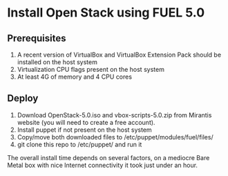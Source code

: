 Install Open Stack using FUEL 5.0 
=================================

Prerequisites
-------------

1. A recent version of VirtualBox and VirtualBox Extension Pack should be installed on the host system
2. Virtualization CPU flags present on the host system
3. At least 4G of memory and 4 CPU cores


Deploy
------
1. Download OpenStack-5.0.iso and vbox-scripts-5.0.zip from Mirantis website (you will need to create a free account).
2. Install puppet if not present on the host system
3. Copy/move both downloaded files to /etc/puppet/modules/fuel/files/
3. git clone this repo to /etc/puppet/ and run it


The overall install time depends on several factors, on a mediocre Bare Metal box with nice Internet connectivity it  took just under an hour.
